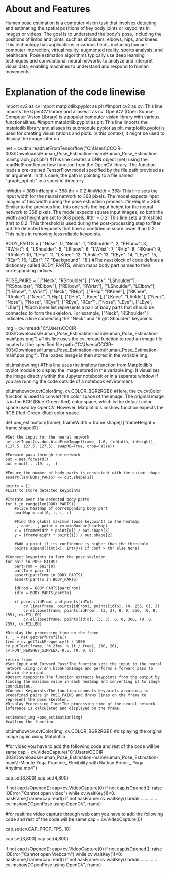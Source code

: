 # About and Features

Human pose estimation is a computer vision task that involves detecting and estimating the spatial positions of key body joints or keypoints in images or videos. The goal is to understand the body's pose, including the positions of limbs and joints, such as shoulders, elbows, hips, and knees. This technology has applications in various fields, including human-computer interaction, virtual reality, augmented reality, sports analysis, and healthcare. Pose estimation algorithms typically use deep learning techniques and convolutional neural networks to analyze and interpret visual data, enabling machines to understand and respond to human movements.

# Explanation of the code linewise

import cv2 as cv
import matplotlib.pyplot as plt
#import cv2 as cv: This line imports the OpenCV library and aliases it as cv. OpenCV (Open Source Computer Vision Library) is a popular computer vision library with various functionalities.
#import matplotlib.pyplot as plt: This line imports the matplotlib library and aliases its submodule pyplot as plt. matplotlib.pyplot is used for creating visualizations and plots. In this context, it might be used to display the image later on.

net = cv.dnn.readNetFromTensorflow("C:\\Users\\CCCIR-003\\Downloads\\Human_Pose_Estimation-main\\Human_Pose_Estimation-main\\graph_opt.pb")
#This line creates a DNN object (net) using the readNetFromTensorflow function from the OpenCV library. The function loads a pre-trained TensorFlow model specified by the file path provided as an argument. In this case, the path is pointing to a file named "graph_opt.pb" in a specific directory.

inWidth = 368
inHeight = 368
thr = 0.2
#inWidth = 368: This line sets the input width for the neural network to 368 pixels. The model expects input images of this width during the pose estimation process.
#inHeight = 368: Similar to the previous line, this one sets the input height for the neural network to 368 pixels. The model expects square input images, so both the width and height are set to 368 pixels.
#thr = 0.2: This line sets a threshold (thr) to 0.2. This threshold is used during the post-processing step to filter out the detected keypoints that have a confidence score lower than 0.2. This helps in removing less reliable keypoints.


BODY_PARTS = { "Nose": 0, "Neck": 1, "RShoulder": 2, "RElbow": 3, "RWrist": 4,
               "LShoulder": 5, "LElbow": 6, "LWrist": 7, "RHip": 8, "RKnee": 9,
               "RAnkle": 10, "LHip": 11, "LKnee": 12, "LAnkle": 13, "REye": 14,
               "LEye": 15, "REar": 16, "LEar": 17, "Background": 18 }
#The next block of code defines a dictionary called BODY_PARTS, which maps body part names to their corresponding indices.

POSE_PAIRS = [ ["Neck", "RShoulder"], ["Neck", "LShoulder"], ["RShoulder", "RElbow"],
               ["RElbow", "RWrist"], ["LShoulder", "LElbow"], ["LElbow", "LWrist"],
               ["Neck", "RHip"], ["RHip", "RKnee"], ["RKnee", "RAnkle"], ["Neck", "LHip"],
               ["LHip", "LKnee"], ["LKnee", "LAnkle"], ["Neck", "Nose"], ["Nose", "REye"],
               ["REye", "REar"], ["Nose", "LEye"], ["LEye", "LEar"] ]
#Each inner list represents a pair of body parts that should be connected to form the skeleton. For example, ["Neck", "RShoulder"] indicates a line connecting the "Neck" and "Right Shoulder" keypoints.


img = cv.imread("C:\\Users\\CCCIR-003\\Downloads\\Human_Pose_Estimation-main\\Human_Pose_Estimation-main\\pos.png")
#This line uses the cv.imread function to read an image file located at the specified file path ("C:\Users\CCCIR-003\Downloads\Human_Pose_Estimation-main\Human_Pose_Estimation-main\pos.png"). The loaded image is then stored in the variable img.

plt.imshow(img)
#This line uses the imshow function from Matplotlib's pyplot module to display the image stored in the variable img. It visualizes the image directly within the Jupyter notebook or in a separate window if you are running the code outside of a notebook environment.


plt.imshow(cv.cvtColor(img, cv.COLOR_BGR2RGB))
#Here, the cv.cvtColor function is used to convert the color space of the image. The original image is in the BGR (Blue-Green-Red) color space, which is the default color space used by OpenCV. However, Matplotlib's imshow function expects the RGB (Red-Green-Blue) color space.

def pos_estimation(frame):
    frameWidth = frame.shape[1]
    frameHeight = frame.shape[0]

    #Set the input for the neural network
    net.setInput(cv.dnn.blobFromImage(frame, 1.0, (inWidth, inHeight), (127.5, 127.5, 127.5), swapRB=True, crop=False))
    
    #Forward pass through the network
    out = net.forward()
    out = out[:, :19, :, :]

    #Ensure the number of body parts is consistent with the output shape
    assert(len(BODY_PARTS) <= out.shape[1])

    points = []  
    #List to store detected keypoints

    #Iterate over the detected body parts
    for i in range(len(BODY_PARTS)):
        #Slice heatmap of corresponding body part
        heatMap = out[0, i, :, :]

        #Find the global maximum (pose keypoint) in the heatmap
        _, conf, _, point = cv.minMaxLoc(heatMap)
        x = (frameWidth * point[0]) / out.shape[3]
        y = (frameHeight * point[1]) / out.shape[2]

        #Add a point if its confidence is higher than the threshold
        points.append((int(x), int(y)) if conf > thr else None)

    #Connect keypoints to form the pose skeleton
    for pair in POSE_PAIRS:
        partFrom = pair[0]
        partTo = pair[1]
        assert(partFrom in BODY_PARTS)
        assert(partTo in BODY_PARTS)

        idFrom = BODY_PARTS[partFrom]
        idTo = BODY_PARTS[partTo]

        if points[idFrom] and points[idTo]:
            cv.line(frame, points[idFrom], points[idTo], (0, 255, 0), 3)
            cv.ellipse(frame, points[idFrom], (3, 3), 0, 0, 360, (0, 0, 255), cv.FILLED)
            cv.ellipse(frame, points[idTo], (3, 3), 0, 0, 360, (0, 0, 255), cv.FILLED)

    #Display the processing time on the frame
    t, _ = net.getPerfProfile()
    freq = cv.getTickFrequency() / 1000
    cv.putText(frame, '%.2fms' % (t / freq), (10, 20), cv.FONT_HERSHEY_SIMPLEX, 0.5, (0, 0, 0))

    return frame
    #Set Input and Forward Pass:The function sets the input to the neural network using cv.dnn.blobFromImage and performs a forward pass to obtain the output.
    #Detect Keypoints:The function extracts keypoints from the output by finding the maximum value in each heatmap and converting it to image coordinates.
    #Connect Keypoints:The function connects keypoints according to predefined pairs in POSE_PAIRS and draws lines on the frame to represent the pose skeleton.
    #Display Processing Time:The processing time of the neural network inference is calculated and displayed on the frame.

    estimated_img =pos_estimation(img)
    #calling the function

    
plt.imshow(cv.cvtColor(img, cv.COLOR_BGR2RGB))
#displaying the original image again using Matplotlib


#for video you have to add the following code and rest of the code will be same
cap = cv.VideoCapture("C:\\Users\\CCCIR-003\\Downloads\\Human_Pose_Estimation-main\\Human_Pose_Estimation-main\\1-Minute Yoga Practice_ Flexibility with Nathan Briner _ Yoga Anytime.mp4")

cap.set(3,800)
cap.set(4,800)

if not cap.isOpened():
    cap=cv.VideoCapture(0)
if not cap.isOpened():
    raise IOError("Cannot open video")
while cv.waitKey(1)<0:
    hasFrame,frame=cap.read()
    if not hasFrame:
        cv.waitKey()
        break
        ......
        ......
        cv.imshow('OpenPose using OpenCV', frame)   


#for realtime video capture through web cam you have to add the following code and rest of the code will be same
cap = cv.VideoCapture(0)

cap.set(cv.CAP_PROP_FPS, 10)

cap.set(3,800)
cap.set(4,800)

if not cap.isOpened():
    cap=cv.VideoCapture(0)
if not cap.isOpened():
    raise IOError("Cannot open Webcam")
while cv.waitKey(1)<0:
    hasFrame,frame=cap.read()
    if not hasFrame:
        cv.waitKey()
        break
        ......
        ......
        cv.imshow('OpenPose using OpenCV', frame)   



    

